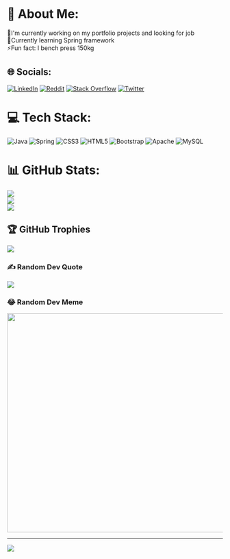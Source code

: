 # 💫 About Me:
🔭I'm currently working on my portfolio projects and looking for job<br> 🌱Currently learning Spring framework<br>⚡Fun fact: I bench press 150kg<br>


## 🌐 Socials:
[![LinkedIn](https://img.shields.io/badge/LinkedIn-%230077B5.svg?logo=linkedin&logoColor=white)](https://linkedin.com/in/https://www.linkedin.com/in/dawid-lasek-00273822b/) [![Reddit](https://img.shields.io/badge/Reddit-%23FF4500.svg?logo=Reddit&logoColor=white)](https://reddit.com/user/Dejvvit) [![Stack Overflow](https://img.shields.io/badge/-Stackoverflow-FE7A16?logo=stack-overflow&logoColor=white)](https://stackoverflow.com/users/dejvvit) [![Twitter](https://img.shields.io/badge/Twitter-%231DA1F2.svg?logo=Twitter&logoColor=white)](https://twitter.com/@Dejvvit1) 

# 💻 Tech Stack:
![Java](https://img.shields.io/badge/java-%23ED8B00.svg?style=for-the-badge&logo=java&logoColor=white) ![Spring](https://img.shields.io/badge/spring-%236DB33F.svg?style=for-the-badge&logo=spring&logoColor=white) ![CSS3](https://img.shields.io/badge/css3-%231572B6.svg?style=for-the-badge&logo=css3&logoColor=white) ![HTML5](https://img.shields.io/badge/html5-%23E34F26.svg?style=for-the-badge&logo=html5&logoColor=white)  ![Bootstrap](https://img.shields.io/badge/bootstrap-%23563D7C.svg?style=for-the-badge&logo=bootstrap&logoColor=white) ![Apache](https://img.shields.io/badge/apache-%23D42029.svg?style=for-the-badge&logo=apache&logoColor=white) ![MySQL](https://img.shields.io/badge/mysql-%2300f.svg?style=for-the-badge&logo=mysql&logoColor=white)
# 📊 GitHub Stats:
![](https://github-readme-stats.vercel.app/api?username=Dejvvit13&theme=onedark&hide_border=false&include_all_commits=true&count_private=true)<br/>
![](https://github-readme-streak-stats.herokuapp.com/?user=Dejvvit13&theme=onedark&hide_border=false)<br/>
![](https://github-readme-stats.vercel.app/api/top-langs/?username=Dejvvit13&theme=onedark&hide_border=false&include_all_commits=true&count_private=true&layout=compact)

## 🏆 GitHub Trophies
![](https://github-profile-trophy.vercel.app/?username=Dejvvit13&theme=radical&no-frame=false&no-bg=true&margin-w=4)

### ✍️ Random Dev Quote
![](https://quotes-github-readme.vercel.app/api?type=horizontal&theme=radical)

### 😂 Random Dev Meme
<img src="https://random-memer.herokuapp.com/" width="512px"/>

---
[![](https://visitcount.itsvg.in/api?id=Dejvvit13&icon=0&color=0)](https://visitcount.itsvg.in)
